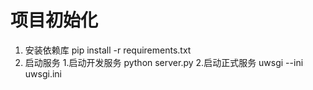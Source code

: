 # 项目初始化

1. 安装依赖库
    pip install -r requirements.txt
2. 启动服务
    1.启动开发服务
    python server.py
    2.启动正式服务
    uwsgi --ini uwsgi.ini
